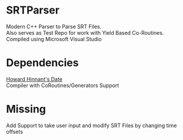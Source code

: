# SRTParser
Modern C++ Parser to Parse SRT Files.  
Also serves as Test Repo for work with Yield Based Co-Routines.  
Compiled using Microsoft Visual Studio  

# Dependencies
[Howard Hinnant's Date](https://github.com/HowardHinnant/date)  
Compiler with CoRoutines/Generators Support

# Missing
Add Support to take user input and modify SRT Files
by changing time offsets
